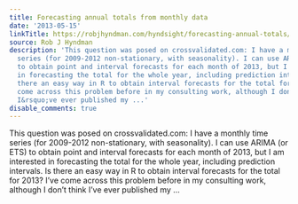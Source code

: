 ```yaml
---
title: Forecasting annual totals from monthly data
date: '2013-05-15'
linkTitle: https://robjhyndman.com/hyndsight/forecasting-annual-totals/
source: Rob J Hyndman
description: 'This question was posed on crossvalidated.com: I have a monthly time
  series (for 2009-2012 non-stationary, with seasonality). I can use ARIMA (or ETS)
  to obtain point and interval forecasts for each month of 2013, but I am interested
  in forecasting the total for the whole year, including prediction intervals. Is
  there an easy way in R to obtain interval forecasts for the total for 2013? I&rsquo;ve
  come across this problem before in my consulting work, although I don&rsquo;t think
  I&rsquo;ve ever published my ...'
disable_comments: true
---
```

This question was posed on crossvalidated.com: I have a monthly time series (for 2009-2012 non-stationary, with seasonality). I can use ARIMA (or ETS) to obtain point and interval forecasts for each month of 2013, but I am interested in forecasting the total for the whole year, including prediction intervals. Is there an easy way in R to obtain interval forecasts for the total for 2013? I&rsquo;ve come across this problem before in my consulting work, although I don&rsquo;t think I&rsquo;ve ever published my ...